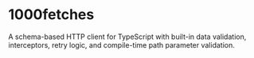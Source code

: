 # 1000fetches
A schema-based HTTP client for TypeScript with built-in data validation, interceptors, retry logic, and compile-time path parameter validation.
